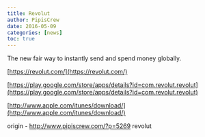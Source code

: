 ```yaml
---
title: Revolut
author: PipisCrew
date: 2016-05-09
categories: [news]
toc: true
---
```


The new fair way to instantly send and spend money globally.

[https://revolut.com/](https://revolut.com/)

[https://play.google.com/store/apps/details?id=com.revolut.revolut](https://play.google.com/store/apps/details?id=com.revolut.revolut)

[http://www.apple.com/itunes/download/](http://www.apple.com/itunes/download/)

origin - http://www.pipiscrew.com/?p=5269 revolut